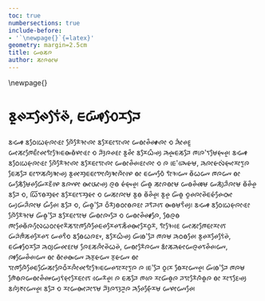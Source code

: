 ```yaml
---
toc: true
numbersections: true
include-before:
- '`\newpage{}`{=latex}'
geometry: margin=2.5cm
title: ᰠᰟᰕᰍ
author: ᰕᰦᰍᰟᰦᰝ
---
```


\newpage{}

# ᰣᰬᰊᰌᰊᰧᰛᰧᰭᰊᰮ, ᰀᰠᰤᰦᰳᰆᰧᰌᰎᰧ

ᰣᰠᰤᰦᰵ ᰣᰓᰧᰃᰨᰡ᰷ᰍᰦᰚᰦᰵ ᰍᰧᰲᰌᰧᰳᱍᰦᰍᰦᰵ ᰣᰌᰧᰀᰦᰛᰦᰍᰦᰵ ᰠᰟᰦᰊᰰᰊᰥᰤᰦᰍᰦᰵ ᰆ ᰎᰥᰦᰱᰊᰚᰬ ᰠᰦᰕᰦᰈᰧᰀᰦᰰᰊᰦᰛᰦᰳᱍᰥᰧᰀᰟᰤᰟᰳᰋᰦᰚᰦᰵ ᰆ ᰎᰫᰲᰍᰊᰚᰦ ᰣᰬᰊᰦᰰ ᰣᰌᰧᰃᰰᰊᰪᰵ ᰎᰥᰊᰤᰬᰀᰕᰎᰧ ᰈᰍᰨ'ᰛᰝᰧᰡ᰷ᰤᰊᰬ᰻ ᰣᰠᰤᰦᰵ ᰣᰓᰧᰃᰨᰡ᰷ᰍᰦᰚᰦᰵ ᰍᰧᰲᰌᰧᰳᱍᰦᰍᰦᰵ ᰣᰌᰧᰀᰦᰛᰦᰍᰦᰵ ᰠᰟᰦᰊᰰᰊᰥᰚᰦᰍᰦᰵ ᰆ ᰍ ᰀᰨ'ᰎᰤᰴᰡᰝ, ᰎᰥᰍᰦᰡᰜᰭᰡ᰷ᰤᰦᰌᰦᰛᰬᰍ ᰀᰧᰕᰎᰧ ᰀᰦᰛᰤᰕᰍᰪᰳᱎᰦᰊᰪᰵ ᰣᰬᰊᰦᰌᰥᰪᰀᰀᰦᰛᰤᰦᰍᰪᰳᱎᰦᰍᰦᰲᰋᰴ ᰟᰦ ᰀᰠᰤᰆᰧᰳ ᰛᰦᰳᱍᰥᰠᰤ ᰟᰲᰃᰠᰤ ᰈᰍᰠᰤ ᰟᰦ ᰠᰕᰧᰶᰝᰧᰊᰠᰧᰳᰌᰚᰲᰋᰴ ᰣᰍᰤᰋᰦ ᰟᰤᰦᰂᰤᰦᰊᰪᰵ ᰍᰬᰟ ᰡᰭᰡ᰷ᰤᰊᰬ᰻ ᰠᰲᰟᰬ ᰕᰦᰍᰟᰦᰝ ᰠᰟᰊᰰᰊᰥᰦᰝ ᰠᰕᰪᰳᰎᰰᰍᰦᰝ ᰟᰲᰊᰰᰊᰬ ᰣᰎᰧ ᰆ, ᰃᰩᰛᰟᰌᰥᰪᰡᰦ ᰣᰌᰧᰀᰦᰛᰌᰥᰪᰡᰦ ᰆ ᰠᰕᰦᰍᰦᰝ ᰣᰬᰟ ᰟᰲᰊᰰᰊᰬ᰻ ᰣᰬᰊᰬ ᰠᰲᰟᰬ ᰆᰬᰊᰍᰦᰊᰲᰀᰡᰭᰊᰧᰓᰤᰦᰵ ᰠᰪᰠᰮᰎᰰᰍᰦᰝ ᰠᰰᰊᰧ᰻ ᰣᰎᰧ ᰆ, ᰠᰲᰟᰬ'ᰎᰧ ᰓᰰᰌᰪᰳᰟᰓᰦᰟᰍᰚᰦ ᰎᰛᰳᰎᰛᰴ ᰟᰤᰟᰝᰛᰰᰊᰪ᰻ ᰣᰠᰤᰦᰵ ᰣᰓᰧᰃᰨᰡ᰷ᰍᰦᰚᰦᰵ ᰍᰧᰲᰌᰧᰳᱍᰦᰝ ᰠᰲᰟᰬ'ᰎᰧ ᰣᰌᰧᰀᰦᰛᰦᰝ ᰠᰲᰟᰦᰍᰤᰎᰧ ᰆ ᰠᰟᰦᰊᰰᰊᰥᰤᰦᰍᰧ, ᰟᰧᰍᰬᰟ ᰈᰦᰊᰧᰟᰲᰍᰜᰧᰵᰃᰓᰦᰡ᰷ᰦᰌᰲᰕᰛᰦᰈᰍᰧᰶᰊᰧᰀᰊᰌᰧᰊᰛᰕᰰᰊᰟᰤᰦᰌᰧᰓᰬᰌᰮ, ᰛᰦᰳᱍᰥᰧᰚᰴ ᰠᰦᰕᰦᰈᰧᰀᰦᰌᰦᰛᰴ ᰠᰮᰎᰭᰈᰰᰕᰊᰌᰧᰊᰛ ᰠᰊᰛᰰᰆ ᰣᰟᰧᰃᰍᰚᰤ, ᰣᰌᰧᰃᰰᰊᰪᰵ ᰠᰲᰟᰨ'ᰎᰧ ᰈᰍᰝ ᰎᰥᰓᰟᰊᰧ᰻ ᰣᰬᰊᰌᰊᰧᰛᰧᰭᰊᰮ, ᰀᰠᰤᰦᰳᰆᰧᰌᰎᰧ ᰎᰥᰓᰪᰠᰳᰊᰦᰚᰦᰝ ᰍᰧᰚᰕᰍᰦᰰᰊᰲᰃᰊᰮ, ᰠᰟᰦᰌᰧᰶᰍᰠᰤ ᰣᰦᰳᰕᰎᰥᰡᰦᰠᰍᰬᰊᰛᰊᰰᰊᰥᰠᰤ, ᰍᰤᰦᰠᰧᰊᰰᰊᰥᰠᰤ ᰟᰦ ᰟᰦᰳᰊᰟᰤᰠᰤ ᰎᰥᰌᰬᰡᰠᰤ ᰌᰬᰡᰠᰤ ᰟᰦ ᰛᰦᰈᰍᰧᰶᰊᰧᰀᰠᰧᰶᰕᰦᰍᰧᰓᰰᰌᰍᰦᰰᰊᰦᰛᰦᰳᱍᰥᰧᰀᰠᰊᰛᰦᰌᰦᰛᰬᰍ ᰍ ᰀᰨ'ᰎᰧ ᰓᰬᰌᰨ ᰟᰧᰌᰦᰠᰤᰊᰬ᰻ ᰠᰲᰟᰨ'ᰎᰧ ᰈᰍᰝ ᰈᰧᰶᰟᰍᰠᰟᰦᰊᰰᰊᰥᰤᰠᰪᰛᰭᰡ᰷ᰦᰌᰧᰀᰦᰛᰴ ᰠᰴᰌᰳᰊᰬ᰻ ᰍ ᰀᰕᰎᰧ ᰈᰍᰴ ᰌᰦᰠᰳᰟᰬᰍ ᰎᰛᰦᰌᰧᰶᰍᰳᰟᰬᰍ ᰟᰦ ᰌᰦᰛᰚᰧᰊᰪᰵ ᰣᰍᰪᰭᰉᰦᰠᰤᰊᰬ᰻ ᰣᰎᰧ ᰆ ᰌᰦᰠᰟᰤᰦᰎᰦᰛᰝ ᰎᰫᰲᰍᰛᰫᰎᰬᰍ ᰎᰥᰊᰧᰡ᰷ᰧᰳᰌᰝ ᰠᰋᰦᰠᰤᰊᰧ᰻ 